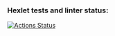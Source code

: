 ### Hexlet tests and linter status:
[![Actions Status](https://github.com/guginott/php-project-45/actions/workflows/hexlet-check.yml/badge.svg)](https://github.com/guginott/php-project-45/actions)